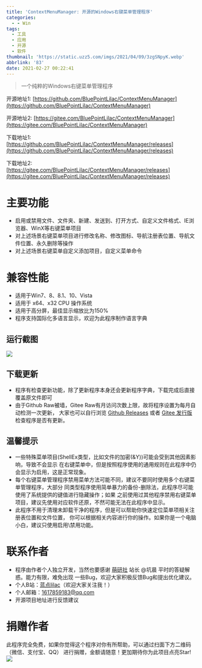```yaml
---
title: 'ContextMenuManager: 开源的Windows右键菜单管理程序'
categories:
  - - Win
tags:
  - 工具
  - 应用
  - 开源
  - 软件
thumbnail: 'https://static.uzz5.com/imgs/2021/04/09/3zgSNpyK.webp'
abbrlink: '83'
date: 2021-02-27 00:22:41
---
```



> 一个纯粹的Windows右键菜单管理程序

开源地址1: [https://github.com/BluePointLilac/ContextMenuManager](https://github.com/BluePointLilac/ContextMenuManager) 

开源地址2: [https://gitee.com/BluePointLilac/ContextMenuManager](https://gitee.com/BluePointLilac/ContextMenuManager) 

下载地址1: [https://github.com/BluePointLilac/ContextMenuManager/releases](https://github.com/BluePointLilac/ContextMenuManager/releases) 

下载地址2: [https://gitee.com/BluePointLilac/ContextMenuManager/releases](https://gitee.com/BluePointLilac/ContextMenuManager/releases)

# 主要功能

*   启用或禁用文件、文件夹、新建、发送到、打开方式、自定义文件格式、IE浏览器、WinX等右键菜单项目
*   对上述场景右键菜单项目进行修改名称、修改图标、导航注册表位置、导航文件位置、永久删除等操作
*   对上述场景右键菜单自定义添加项目，自定义菜单命令

# 兼容性能

*   适用于Win7、8、8.1、10、Vista
*   适用于 x64、x32 CPU 操作系统
*   适用于高分屏，最佳显示缩放比为150%
*   程序支持国际化多语言显示，欢迎为此程序制作语言字典

## 运行截图

![](https://static.uzz5.com/imgs/DjWLFuqRVr.webp)

## 下载更新

*   程序有检查更新功能，除了更新程序本身还会更新程序字典，下载完成后直接覆盖原文件即可
*   由于Github Raw被墙，Gitee Raw有月访问次数上限，故将程序设置为每月自动检测一次更新， 大家也可以自行浏览 [Github Releases](https://github.com/BluePointLilac/ContextMenuManager/releases) 或者 [Gitee 发行版](https://gitee.com/BluePointLilac/ContextMenuManager/releases) 检查程序是否有更新。

## 温馨提示

*   一些特殊菜单项目(ShellEx类型，比如文件的加密(&Y))可能会受到其他因素影响，导致不会显示 在右键菜单中，但是按照程序使用的通用规则在此程序中仍会显示为启用，这是正常现象。
*   每个右键菜单管理程序禁用菜单方法可能不同，建议不要同时使用多个右键菜单管理程序，大部分 同类型程序使用简单暴力的备份-删除法，此程序尽可能使用了系统提供的键值进行隐藏操作；如果 之前使用过其他程序禁用右键菜单项目，建议先使用对应软件还原，不然可能无法在此程序中显示。
*   此程序不用于清理未卸载干净的程序，但是可以帮助你快速定位菜单项相关注册表位置和文件位置， 你可以根据相关内容进行你的操作。如果你是一个电脑小白，建议只使用启用\\禁用功能。

# 联系作者

*   程序由作者个人独立开发，当然也要感谢 [萌研社](http://www.pcmoe.net/) 站长 @坑晨 平时的答疑解惑。能力有限，难免出现 一些Bug，欢迎大家积极反馈Bug和提出优化建议。
*   个人B站：[蓝点lilac](https://space.bilibili.com/34492771)（欢迎大家关注我！）
*   个人邮箱：1617859183@qq.com
*   开源项目地址进行反馈建议

# 捐赠作者

此程序完全免费，如果你觉得这个程序对你有所帮助，可以通过扫面下方二维码（微信、支付宝、QQ） 进行捐赠，金额请随意！更加期待你为此项目点亮Star!  ![](https://static.uzz5.com/imgs/pvBATPHAZ3.webp)